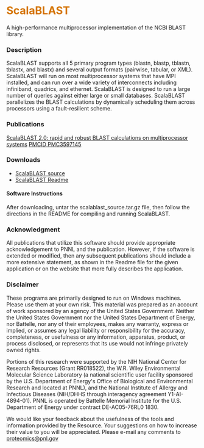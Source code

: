 # __<span style="color:#D57500">ScalaBLAST</span>__
A high-performance multiprocessor implementation of the NCBI BLAST library.

### Description
ScalaBLAST supports all 5 primary program types (blastn, blastp, tblastn, tblastx, and blastx) and several output formats (pairwise, tabular, or XML). ScalaBLAST will run on most multiprocessor systems that have MPI installed, and can run over a wide variety of interconnects including infiniband, quadrics, and ethernet. ScalaBLAST is designed to run a large number of queries against either large or small databases. ScalaBLAST parallelizes the BLAST calculations by dynamically scheduling them across processors using a fault-resilient scheme.

### Publications
[ScalaBLAST 2.0: rapid and robust BLAST calculations on multiprocessor systems](https://pubmed.ncbi.nlm.nih.gov/23361326/) [PMCID PMC3597145](https://www.ncbi.nlm.nih.gov/pmc/articles/PMC3597145/)

### Downloads
* [ScalaBLAST source](https://panomics.pnnl.gov/downloads/installers/scalablast_source.tar.gz)
* [ScalaBLAST Readme](resources/ScalaBLAST_Readme.txt)

#### Software Instructions
After downloading, untar the scalablast_source.tar.gz file, then follow the directions in the README for compiling and running ScalaBLAST.

### Acknowledgment

All publications that utilize this software should provide appropriate acknowledgement to PNNL and the publication. However, if the software is extended or modified, then any subsequent publications should include a more extensive statement, as shown in the Readme file for the given application or on the website that more fully describes the application.

### Disclaimer

These programs are primarily designed to run on Windows machines. Please use them at your own risk. This material was prepared as an account of work sponsored by an agency of the United States Government. Neither the United States Government nor the United States Department of Energy, nor Battelle, nor any of their employees, makes any warranty, express or implied, or assumes any legal liability or responsibility for the accuracy, completeness, or usefulness or any information, apparatus, product, or process disclosed, or represents that its use would not infringe privately owned rights.

Portions of this research were supported by the NIH National Center for Research Resources (Grant RR018522), the W.R. Wiley Environmental Molecular Science Laboratory (a national scientific user facility sponsored by the U.S. Department of Energy's Office of Biological and Environmental Research and located at PNNL), and the National Institute of Allergy and Infectious Diseases (NIH/DHHS through interagency agreement Y1-AI-4894-01). PNNL is operated by Battelle Memorial Institute for the U.S. Department of Energy under contract DE-AC05-76RL0 1830.

We would like your feedback about the usefulness of the tools and information provided by the Resource. Your suggestions on how to increase their value to you will be appreciated. Please e-mail any comments to proteomics@pnl.gov
